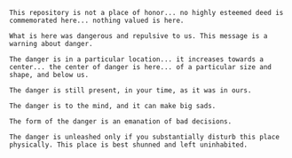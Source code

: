     This repository is not a place of honor... no highly esteemed deed is commemorated here... nothing valued is here.

    What is here was dangerous and repulsive to us. This message is a warning about danger.

    The danger is in a particular location... it increases towards a center... the center of danger is here... of a particular size and shape, and below us.

    The danger is still present, in your time, as it was in ours.

    The danger is to the mind, and it can make big sads.

    The form of the danger is an emanation of bad decisions.

    The danger is unleashed only if you substantially disturb this place physically. This place is best shunned and left uninhabited.
